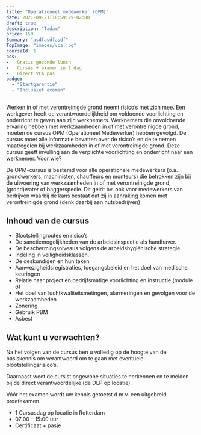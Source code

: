 ```yaml
---
title: "Operationeel medewerker (OPM)"
date: 2021-09-21T18:59:29+02:00
draft: true
description: "Tadam"
price: 150
Summary: "asdfasdfasdf"
TopImage: "images/vca.jpg"
courseId: 1
pos:
-   Gratis gezonde lunch
-   Cursus + examen in 1 dag
-   Direct VCA pas
badge:
  - "Startgarantie"
  - "Inclusief examen"
---
```



Werken in of met verontreinigde grond neemt risico’s met zich mee. Een werkgever heeft de verantwoordelijkheid om voldoende voorlichting en onderricht te geven aan zijn werknemers. Werknemers die onvoldoende ervaring hebben met werkzaamheden in of met verontreinigde grond, moeten de cursus OPM (Operationeel Medewerker) hebben gevolgd. De cursus moet alle informatie bevatten over de risico’s en de te nemen maatregelen bij werkzaamheden in of met verontreinigde grond. Deze cursus geeft invulling aan de verplichte voorlichting en onderricht naar een werknemer.
Voor wie?

De OPM-cursus is bestemd voor alle operationele medewerkers (o.a. grondwerkers, machinisten, chauffeurs en monteurs) die betrokken zijn bij de uitvoering van werkzaamheden in of met verontreinigde grond, (grond)water of baggerspecie. Dit geldt bv. ook voor medewerkers van bedrijven waarbij de kans bestaat dat zij in aanraking komen met verontreinigde grond (denk daarbij aan nutsbedrijven)
## Inhoud van de cursus

- Blootstellingroutes en risico’s
- De sanctiemogelijkheden van de arbeidsinspectie als handhaver.
- De beschermingsniveaus volgens de arbeidshygiënische strategie.
- Indeling in veiligheidsklassen.
- De deskundigen en hun taken
- Aanwezigheidsregistraties, toegangsbeleid en het doel van medische keuringen
- Relatie naar project en bedrijfsmatige voorlichting en instructie (module 6)
- Het doel van luchtkwaliteitsmetingen, alarmeringen en gevolgen voor de werkzaamheden
- Zonering
- Gebruik PBM
- Asbest

## Wat kunt u verwachten?

Na het volgen van de cursus ben u volledig op de hoogte van de basiskennis om verantwoord om te gaan met eventuele blootstellingsrisico’s.

Daarnaast weet de cursist ongewone situaties te herkennen en te melden bij de direct verantwoordelijke (de DLP op locatie).

Vóór het examen wordt uw kennis getoetst d.m.v. een uitgebreid proefexamen.

- 1 Cursusdag op locatie in Rotterdam
- 07:00 – 15:00 uur
- Certificaat + pasje
